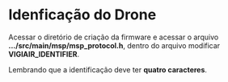 # Idenficação do Drone

Acessar o diretório de criação da firmware e acessar o arquivo **.../src/main/msp/msp_protocol.h**, dentro do arquivo modificar **VIGIAIR_IDENTIFIER**.

Lembrando que a identificação deve ter **quatro caracteres**.